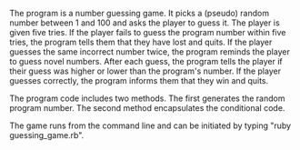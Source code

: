 
The program is a number guessing game. It picks a (pseudo) random number between 1 and 100 and asks the player to guess it. The player is given five tries. If the player fails to guess the program number within five tries, the program tells them that they have lost and quits. If the player guesses the same incorrect number twice, the program reminds the player to guess novel numbers. After each guess, the program tells the player if their guess was higher or lower than the program's number. If the player guesses correctly, the program informs them that they win and quits.

The program code includes two methods. The first generates the random program number. The second method encapsulates the conditional code.

The game runs from the command line and can be initiated by typing "ruby guessing_game.rb".
